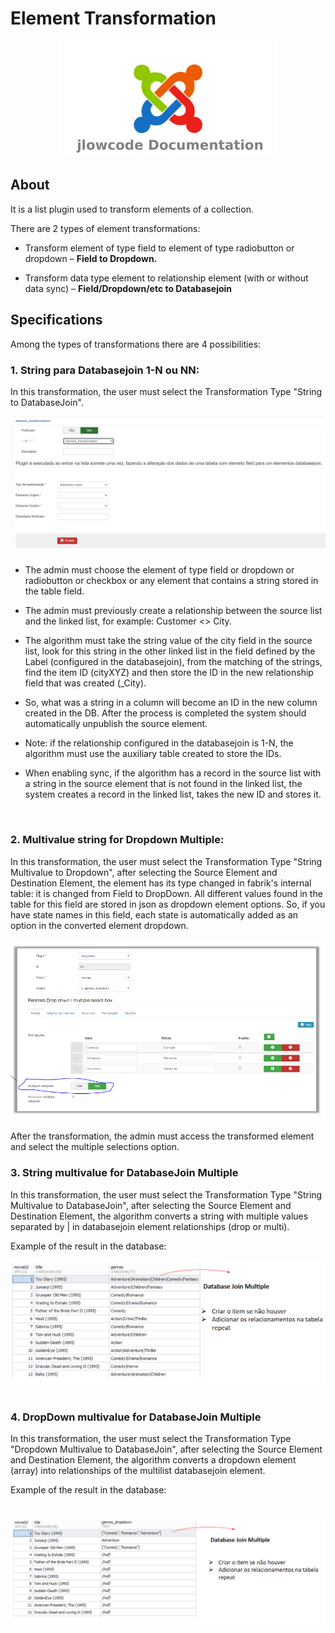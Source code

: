 # Element Transformation

<div align="center">
  <img src="../images/jlowcodelogo.png" width="350" />
</div>

## About
<p>It is a list plugin used to transform elements of a collection.</p>

<p>There are 2 types of element transformations:</p>

- Transform element of type field to element of type radiobutton or dropdown – <b>Field to Dropdown.</b>

- Transform data type element to relationship element (with or without data sync) – <b>Field/Dropdown/etc to Databasejoin</b>

## Specifications

Among the types of transformations there are 4 possibilities:

### 1. String para Databasejoin 1-N ou NN:

<p> In this transformation, the user must select the Transformation Type "String to DatabaseJoin".</p>

<div align="center">
  <img src="../images/element_transformation1.png" />
</div>

- The admin must choose the element of type field or dropdown or radiobutton or checkbox or any element that contains a string stored in the table field.

- The admin must previously create a relationship between the source list and the linked list, for example: Customer <> City.

 - The algorithm must take the string value of the city field in the source list, look for this string in the other linked list in the field defined by the Label (configured in the databasejoin), from the matching of the strings, find the item ID (cityXYZ) and then store the ID in the new relationship field that was created (_City).

 - So, what was a string in a column will become an ID in the new column created in the DB. After the process is completed the system should automatically unpublish the source element.

- Note: if the relationship configured in the databasejoin is 1-N, the algorithm must use the auxiliary table created to store the IDs. 

- When enabling sync, if the algorithm has a record in the source list with a string in the source element that is not found in the linked list, the system creates a record in the linked list, takes the new ID and stores it.

<br />

### 2. Multivalue string for Dropdown Multiple:

<p> In this transformation, the user must select the Transformation Type "String Multivalue to Dropdown", after selecting the Source Element and Destination Element, the element has its type changed in fabrik's internal table: it is changed from Field to DropDown. All different values found in the table for this field are stored in json as dropdown element options. So, if you have state names in this field, each state is automatically added as an option in the converted element dropdown.</p>
<div align="center">
  <img src="../images/element_transformation2.png" />
</div>

After the transformation, the admin must access the transformed element and select the multiple selections option.

### 3. String multivalue for DatabaseJoin Multiple

<p> In this transformation, the user must select the Transformation Type "String Multivalue to DatabaseJoin", after selecting the Source Element and Destination Element, the algorithm converts a string with multiple values separated by | in databasejoin element relationships (drop or multi).</p>

Example of the result in the database:
<br />

<div align="center">
  <img src="../images/element_transformation3.png" />
</div>

<br />

### 4. DropDown multivalue for DatabaseJoin Multiple

<p> In this transformation, the user must select the Transformation Type "Dropdown Multivalue to DatabaseJoin", after selecting the Source Element and Destination Element, the algorithm converts a dropdown element (array) into relationships of the multilist databasejoin element.</p>

Example of the result in the database:

<br />

<div align="center">
  <img src="../images/element_transformation4.png" />
</div>
